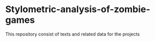 # Stylometric-analysis-of-zombie-games
This repository consist of texts and related data for the projects
